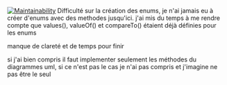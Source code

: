 [![Maintainability](https://api.codeclimate.com/v1/badges/5bd68c1a5cc0726c62d1/maintainability)](https://codeclimate.com/github/Orghaniian/POO-ExamTp/maintainability)
Difficulté sur la création des enums, je n'ai jamais eu à créer d'enums avec des methodes jusqu'ici.
j'ai mis du temps à me rendre compte que values(), valueOf() et compareTo() étaient déjà définies pour les enums

manque de clareté et de temps pour finir

si j'ai bien compris il faut implementer seulement les méthodes du diagrammes uml, si ce n'est pas le cas je n'ai pas compris et j'imagine ne pas être le seul